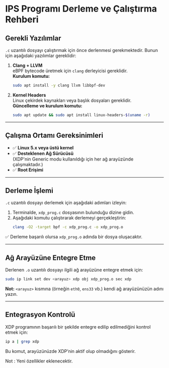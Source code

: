 # IPS Programı Derleme ve Çalıştırma Rehberi

## Gerekli Yazılımlar

`.c` uzantılı dosyayı çalıştırmak için önce derlenmesi gerekmektedir. Bunun için aşağıdaki yazılımlar gereklidir:

1. **Clang + LLVM**  
   eBPF bytecode üretmek için `clang` derleyicisi gereklidir.  
   **Kurulum komutu:**
   ```bash
   sudo apt install -y clang llvm libbpf-dev
   ```

2. **Kernel Headers**  
   Linux çekirdek kaynakları veya başlık dosyaları gereklidir.  
   **Güncelleme ve kurulum komutu:**
   ```bash
   sudo apt update && sudo apt install linux-headers-$(uname -r)
   ```

---

## Çalışma Ortamı Gereksinimleri

- ✅ **Linux 5.x veya üstü kernel**
- ✅ **Desteklenen Ağ Sürücüsü**  
  (XDP'nin Generic modu kullanıldığı için her ağ arayüzünde çalışmaktadır.)
- ✅ **Root Erişimi**

---

## Derleme İşlemi

`.c` uzantılı dosyayı derlemek için aşağıdaki adımları izleyin:

1. Terminalde, `xdp_prog.c` dosyasının bulunduğu dizine gidin.
2. Aşağıdaki komutu çalıştırarak derlemeyi gerçekleştirin:
   ```bash
   clang -O2 -target bpf -c xdp_prog.c -o xdp_prog.o
   ```

✅ Derleme başarılı olursa `xdp_prog.o` adında bir dosya oluşacaktır.

---

## Ağ Arayüzüne Entegre Etme

Derlenen `.o` uzantılı dosyayı ilgili ağ arayüzüne entegre etmek için:

```bash
sudo ip link set dev <arayuz> xdp obj xdp_prog.o sec xdp
```

**Not:** `<arayuz>` kısmına (örneğin `eth0`, `ens33` vb.) kendi ağ arayüzünüzün adını yazın.

---

## Entegrasyon Kontrolü

XDP programının başarılı bir şekilde entegre edilip edilmediğini kontrol etmek için:

```bash
ip a | grep xdp
```

Bu komut, arayüzünüzde XDP’nin aktif olup olmadığını gösterir.

Not : Yeni özellikler eklenecektir.
